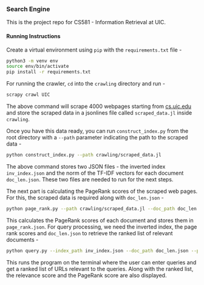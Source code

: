 ### Search Engine

This is the project repo for CS581 - Information Retrieval at UIC.

#### Running Instructions

Create a virtual environment using ```pip``` with the ```requirements.txt``` file -

```bash
python3 -m venv env
source env/bin/activate
pip install -r requirements.txt
```

For running the crawler, ```cd``` into the ```crawling``` directory and run -

```bash
scrapy crawl UIC
```

The above command will scrape 4000 webpages starting from [cs.uic.edu](cs.uic.edu) and store the scraped data in a jsonlines file called ```scraped_data.jl``` inside ```crawling```.

Once you have this data ready, you can run ```construct_index.py``` from the root directory with a ```--path``` parameter indicating the path to the scraped data -

```bash
python construct_index.py --path crawling/scraped_data.jl
```

The above command stores two JSON files - the inverted index ```inv_index.json``` and the norm of the TF-IDF vectors for each document ```doc_len.json```. These two files are needed to run for the next steps.

The next part is calculating the PageRank scores of the scraped web pages. For this, the scraped data is required along with ```doc_len.json``` -

```bash
python page_rank.py --path crawling/scraped_data.jl --doc_path doc_len.json
```

This calculates the PageRank scores of each document and stores them in ```page_rank.json```. For query processing, we need the inverted index, the page rank scores and ```doc_len.json``` to retrieve the ranked list of relevant documents -

```bash
python query.py --index_path inv_index.json --doc_path doc_len.json --page_rank page_rank.json
```

This runs the program on the terminal where the user can enter queries and get a ranked list of URLs relevant to the queries. Along with the ranked list, the relevance score and the PageRank score are also displayed.


